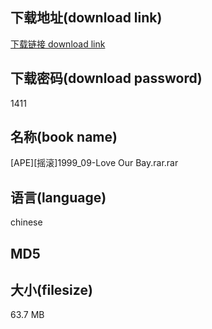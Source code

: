 ## 下载地址(download link)
[下载链接 download link](https://tutu365.netlify.app/?s=%5BAPE%5D%5B%E6%91%87%E6%BB%9A%5D1999_09-Love+Our+Bay.rar)

## 下载密码(download password)
1411

## 名称(book name)
[APE][摇滚]1999_09-Love Our Bay.rar.rar

## 语言(language)
chinese

## MD5


## 大小(filesize)
63.7 MB
